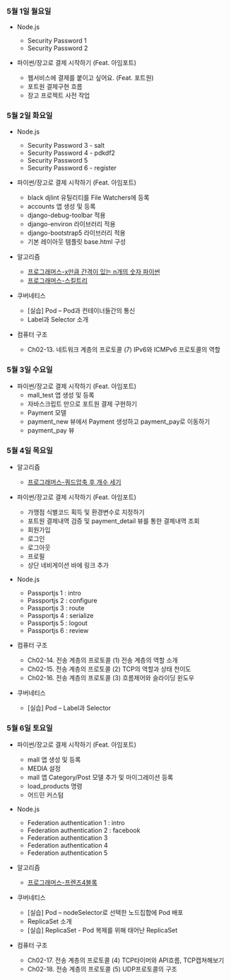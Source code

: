 ### 5월 1일 월요일

- Node.js
  - Security Password 1
  - Security Password 2

- 파이썬/장고로 결제 시작하기 (Feat. 아임포트)
  - 웹서비스에 결제를 붙이고 싶어요. (Feat. 포트원)
  - 포트원 결제구현 흐름
  - 장고 프로젝트 사전 작업

### 5월 2일 화요일

- Node.js
  - Security Password 3 - salt
  - Security Password 4 - pdkdf2
  - Security Password 5
  - Security Password 6 - register

- 파이썬/장고로 결제 시작하기 (Feat. 아임포트)
  - black djlint 유틸리티를 File Watchers에 등록
  - accounts 앱 생성 및 등록
  - django-debug-toolbar 적용
  - django-environ 라이브러리 적용
  - django-bootstrap5 라이브러리 적용
  - 기본 레이아웃 템플릿 base.html 구성

- 알고리즘
  - [프로그래머스-x만큼 간격이 있는 n개의 숫자 파이썬](https://github.com/sc303030/algorithm_practice/blob/64e0e0a4449428b31c6a28026a464618b0966f8d/%ED%94%84%EB%A1%9C%EA%B7%B8%EB%9E%98%EB%A8%B8%EC%8A%A4/%5B%ED%94%84%EB%A1%9C%EA%B7%B8%EB%9E%98%EB%A8%B8%EC%8A%A4%5D%20x%EB%A7%8C%ED%81%BC%20%EA%B0%84%EA%B2%A9%EC%9D%B4%20%EC%9E%88%EB%8A%94%20n%EA%B0%9C%EC%9D%98%20%EC%88%AB%EC%9E%90%20%ED%8C%8C%EC%9D%B4%EC%8D%AC.md)
  - [프로그래머스-스킬트리](https://github.com/sc303030/algorithm_practice/blob/b0ff534ba6bdaa3be490655501ddba120ad2dbe0/%ED%94%84%EB%A1%9C%EA%B7%B8%EB%9E%98%EB%A8%B8%EC%8A%A4/%5B%ED%94%84%EB%A1%9C%EA%B7%B8%EB%9E%98%EB%A8%B8%EC%8A%A4%5D%20%EC%8A%A4%ED%82%AC%ED%8A%B8%EB%A6%AC%20%ED%8C%8C%EC%9D%B4%EC%8D%AC.md)

- 쿠버네티스
  - [실습] Pod – Pod과 컨테이너들간의 통신
  - Label과 Selector 소개

- 컴퓨터 구조
  - Ch02-13. 네트워크 계층의 프로토콜 (7) IPv6와 ICMPv6 프로토콜의 역할

### 5월 3일 수요일

- 파이썬/장고로 결제 시작하기 (Feat. 아임포트)
  - mall_test 앱 생성 및 등록
  - 자바스크립트 만으로 포트원 결제 구현하기
  - Payment 모델
  - payment_new 뷰에서 Payment 생성하고 payment_pay로 이동하기
  - payment_pay 뷰

### 5월 4일 목요일

- 알고리즘
  - [프로그래머스-쿼드압축 후 개수 세기](https://github.com/sc303030/algorithm_practice/blob/7dadf34d825f9d9a507fb47228d4a0daaaeadee2/%ED%94%84%EB%A1%9C%EA%B7%B8%EB%9E%98%EB%A8%B8%EC%8A%A4/%5B%ED%94%84%EB%A1%9C%EA%B7%B8%EB%9E%98%EB%A8%B8%EC%8A%A4%5D%20%EC%BF%BC%EB%93%9C%EC%95%95%EC%B6%95%20%ED%9B%84%20%EA%B0%9C%EC%88%98%20%EC%84%B8%EA%B8%B0%20%ED%8C%8C%EC%9D%B4%EC%8D%AC.md)

- 파이썬/장고로 결제 시작하기 (Feat. 아임포트)
  - 가맹점 식별코드 획득 및 환경변수로 지정하기
  - 포트원 결제내역 검증 및 payment_detail 뷰를 통한 결제내역 조회
  - 회원가입
  - 로그인
  - 로그아웃
  - 프로필
  - 상단 네비게이션 바에 링크 추가

- Node.js
  - Passportjs 1 : intro
  - Passportjs 2 : configure
  - Passportjs 3 : route
  - Passportjs 4 : serialize
  - Passportjs 5 : logout
  - Passportjs 6 : review

- 컴퓨터 구조
  - Ch02-14. 전송 계층의 프로토콜 (1) 전송 계층의 역할 소개
  - Ch02-15. 전송 계층의 프로토콜 (2) TCP의 역할과 상태 천이도
  - Ch02-16. 전송 계층의 프로토콜 (3) 흐름제어와 슬라이딩 윈도우

- 쿠버네티스
  - [실습] Pod – Label과 Selector

### 5월 6일 토요일

- 파이썬/장고로 결제 시작하기 (Feat. 아임포트)
  - mall 앱 생성 및 등록
  - MEDIA 설정
  - mall 앱 Category/Post 모델 추가 및 마이그레이션 등록
  - load_products 명령
  - 어드민 커스텀

- Node.js
  - Federation authentication 1 : intro
  - Federation authentication 2 : facebook
  - Federation authentication 3
  - Federation authentication 4
  - Federation authentication 5

- 알고리즘
  - [프로그래머스-프렌즈4블록](https://github.com/sc303030/algorithm_practice/blob/11e7ae9c21cd68032b4afbd4fbda0b8b9e5d3fff/%ED%94%84%EB%A1%9C%EA%B7%B8%EB%9E%98%EB%A8%B8%EC%8A%A4/%5B%ED%94%84%EB%A1%9C%EA%B7%B8%EB%9E%98%EB%A8%B8%EC%8A%A4%5D%201%EC%B0%A8%20%ED%94%84%EB%A0%8C%EC%A6%88%204%EB%B8%94%EB%A1%9D%20%ED%8C%8C%EC%9D%B4%EC%8D%AC.md)

- 쿠버네티스
  - [실습] Pod – nodeSelector로 선택한 노드집합에 Pod 배포
  - ReplicaSet 소개
  - [실습] ReplicaSet - Pod 복제를 위해 태어난 ReplicaSet

- 컴퓨터 구조
  - Ch02-17. 전송 계층의 프로토콜 (4) TCP타이머와 API흐름, TCP캡쳐해보기
  - Ch02-18. 전송 계층의 프로토콜 (5) UDP프로토콜의 구조
